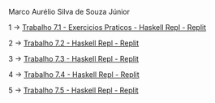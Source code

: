 Marco Aurélio Silva de Souza Júnior

1 -> [Trabalho 7.1 - Exercicios Praticos - Haskell Repl - Replit](https://replit.com/@markgomer/Trabalho-71-Exercicios-Praticos#Main.hs)

2 -> [Trabalho 7.2 - Haskell Repl - Replit](https://replit.com/@markgomer/Trabalho-72#Main.hs)

3 -> [Trabalho 7.3 - Haskell Repl - Replit](https://replit.com/@markgomer/Trabalho-73#Main.hs)

4 -> [Trabalho 7.4 - Haskell Repl - Replit](https://replit.com/@markgomer/Trabalho-74#Main.hs)

5 -> [Trabalho 7.5 - Haskell Repl - Replit](https://replit.com/@markgomer/Trabalho-75#Main.hs)


